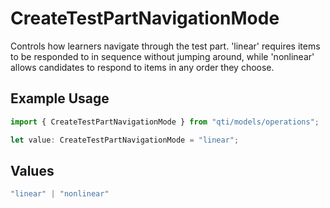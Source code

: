 # CreateTestPartNavigationMode

Controls how learners navigate through the test part. 'linear' requires items to be responded to in sequence without jumping around, while 'nonlinear' allows candidates to respond to items in any order they choose.

## Example Usage

```typescript
import { CreateTestPartNavigationMode } from "qti/models/operations";

let value: CreateTestPartNavigationMode = "linear";
```

## Values

```typescript
"linear" | "nonlinear"
```